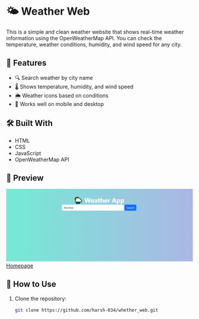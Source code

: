 # 🌤️ Weather Web

This is a simple and clean weather website that shows real-time weather information using the OpenWeatherMap API. You can check the temperature, weather conditions, humidity, and wind speed for any city.

## 🚀 Features

- 🔍 Search weather by city name  
- 🌡️ Shows temperature, humidity, and wind speed  
- 🌦️ Weather icons based on conditions  
- 📱 Works well on mobile and desktop

## 🛠️ Built With

- HTML  
- CSS  
- JavaScript  
- OpenWeatherMap API

## 📸 Preview

![Homepage](image/image.png)
[Homepage](image/weather.jpg)

## 🔧 How to Use

1. Clone the repository:
   ```bash
   git clone https://github.com/harsh-034/whether_web.git
